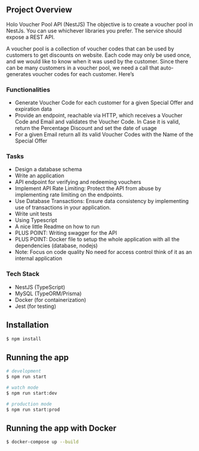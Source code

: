 ## Project Overview

Holo Voucher Pool API (NestJS)
The objective is to create a voucher pool in NestJs. You can use whichever libraries you prefer. The service should expose a ​REST API​.

A voucher pool is a collection of voucher codes that can be used by customers to get discounts on website. Each code may only be used once, and we would like to know when it was used by the customer. Since there can be many customers in a voucher pool, we need a call that auto-generates voucher codes for each customer. Here’s

### Functionalities

- Generate Voucher Code for each customer for a given Special Offer and expiration data
- Provide an endpoint, reachable via HTTP, which receives a Voucher Code and Email and validates the Voucher Code. In Case it is valid, return the Percentage Discount and set the date of usage
- For a given Email return all its valid Voucher Codes with the Name of the Special Offer

### Tasks

- Design a database schema
- Write an application
- API endpoint for verifying and redeeming vouchers
- Implement API Rate Limiting: Protect the API from abuse by implementing rate limiting on the endpoints.
- Use Database Transactions: Ensure data consistency by implementing use of transactions in your application.
- Write unit tests
- Using Typescript
- A nice little Readme on how to run
- PLUS POINT: Writing swagger for the API
- PLUS POINT: Docker file to setup the whole application with all the dependencies (database, nodejs)
- Note: Focus on code quality No need for access control think of it as an internal application

### Tech Stack

- NestJS (TypeScript)
- MySQL (TypeORM/Prisma)
- Docker (for containerization)
- Jest (for testing)

## Installation

```bash
$ npm install
```

## Running the app

```bash
# development
$ npm run start

# watch mode
$ npm run start:dev

# production mode
$ npm run start:prod
```

## Running the app with Docker

```bash
$ docker-compose up --build
```
